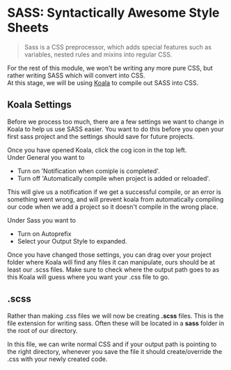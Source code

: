 # SASS: Syntactically Awesome Style Sheets

> Sass is a CSS preprocessor, which adds special features such as variables, nested rules and mixins into regular CSS. 

For the rest of this module, we won't be writing any more pure CSS, but rather writing SASS which will convert into CSS.  
At this stage, we will be using [Koala](http://koala-app.com/) to compile out SASS into CSS.

## Koala Settings
Before we process too much, there are a few settings we want to change in Koala to help us use SASS easier. You want to do this before you open your first sass project and the settings should save for future projects.  

Once you have opened Koala, click the cog icon in the top left.  
Under General you want to
* Turn on 'Notification when comiple is completed'. 
* Turn off 'Automatically compile when project is added or reloaded'.  

This will give us a notification if we get a successful compile, or an error is something went wrong, and will prevent koala from automatically compiling our code when we add a project so it doesn't compile in the wrong place.  

Under Sass you want to
* Turn on Autoprefix
* Select your Output Style to expanded.

Once you have changed those settings, you can drag over your project folder where Koala will find any files it can manipulate, ours should be at least our .scss files. Make sure to check where the output path goes to as this Koala will guess where you want your .css file to go.

## .scss
Rather than making .css files we will now be creating **.scss** files. This is the file extension for writing sass. Often these will be located in a **sass** folder in the root of our directory.  

In this file, we can write normal CSS and if your output path is pointing to the right directory, whenever you save the file it should create/override the .css with your newly created code.
